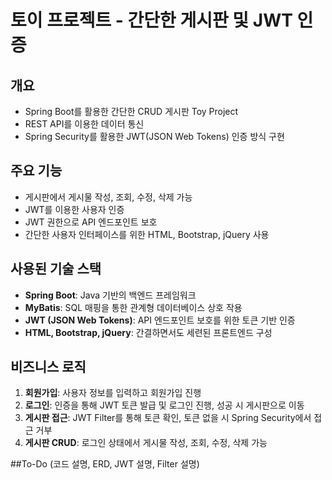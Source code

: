 # 토이 프로젝트 - 간단한 게시판 및 JWT 인증

## 개요
- Spring Boot를 활용한 간단한 CRUD 게시판 Toy Project
- REST API를 이용한 데이터 통신
- Spring Security를 활용한 JWT(JSON Web Tokens) 인증 방식 구현




## 주요 기능
- 게시판에서 게시물 작성, 조회, 수정, 삭제 가능
- JWT를 이용한 사용자 인증
- JWT 권한으로 API 엔드포인트 보호
- 간단한 사용자 인터페이스를 위한 HTML, Bootstrap, jQuery 사용




## 사용된 기술 스택
- **Spring Boot**: Java 기반의 백엔드 프레임워크
- **MyBatis**: SQL 매핑을 통한 관계형 데이터베이스 상호 작용
- **JWT (JSON Web Tokens)**: API 엔드포인트 보호를 위한 토큰 기반 인증
- **HTML, Bootstrap, jQuery**: 간결하면서도 세련된 프론트엔드 구성




## 비즈니스 로직
1. **회원가입**: 사용자 정보를 입력하고 회원가입 진행
2. **로그인**: 인증을 통해 JWT 토큰 발급 및 로그인 진행, 성공 시 게시판으로 이동
3. **게시판 접근**: JWT Filter를 통해 토큰 확인, 토큰 없을 시 Spring Security에서 접근 거부
4. **게시판 CRUD**: 로그인 상태에서 게시물 작성, 조회, 수정, 삭제 가능



##To-Do (코드 설명, ERD, JWT 설명, Filter 설명)
